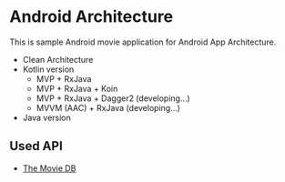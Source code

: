 # Android Architecture

This is sample Android movie application for Android App Architecture.

  * Clean Architecture
  * Kotlin version
    * MVP + RxJava
    * MVP + RxJava + Koin
    * MVP + RxJava + Dagger2 (developing...)
    * MVVM (AAC) + RxJava (developing...)
  * Java version
  
  
## Used API
  * [The Movie DB](https://www.themoviedb.org/)

